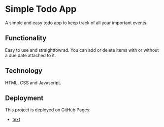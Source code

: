 # Simple Todo App

A simple and easy todo app to keep track of all your important events.

## Functionality

Easy to use and straightfowrad. You can add or delete items with or without a due date attached to it.

## Technology

HTML, CSS and Javascript.

## Deployment

This project is deployed on GitHub Pages:

- [text](https://mikeq1983.github.io/se_project_todo-app/index.html)

